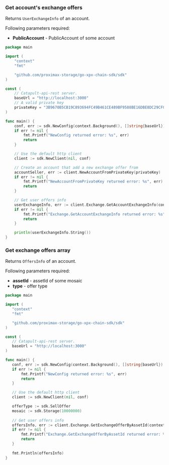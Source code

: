 ### Get account's exchange offers
Returns `UserExchangeInfo` of an account.

Following parameters required:
 - **PublicAccount** - PublicAccount of some account

```go
package main

import (
    "context"
    "fmt"

    "github.com/proximax-storage/go-xpx-chain-sdk/sdk"
)

const (
    // Catapult-api-rest server.
    baseUrl = "http://localhost:3000"
    // A valid private key
    privateKey = "3B9670B5CB19C893694FC49B461CE489BF9588BE16DBE8DC29CF06338133DEE6"
)

func main() {
    conf, err := sdk.NewConfig(context.Background(), []string{baseUrl})
    if err != nil {
        fmt.Printf("NewConfig returned error: %s", err)
        return
    }

    // Use the default http client
    client := sdk.NewClient(nil, conf)

    // Create an account that add a new exchange offer from
    accountSeller, err := client.NewAccountFromPrivateKey(privateKey)
    if err != nil {
        fmt.Printf("NewAccountFromPrivateKey returned error: %s", err)
        return
    }

    // Get user offers info
    userExchangeInfo, err := client.Exchange.GetAccountExchangeInfo(context.Background(), accountSeller.PublicAccount)
    if err != nil {
        fmt.Printf("Exchange.GetAccountExchangeInfo returned error: %s", err)
        return
    }

    println(userExchangeInfo.String())
}
```

### Get exchange offers array
Returns `OffersInfo` of an account.

Following parameters required:
 - **assetId** - assetId of some mosaic
 - **type** - offer type 

 ```go
package main

import (
    "context"
    "fmt"

    "github.com/proximax-storage/go-xpx-chain-sdk/sdk"
)

const (
    // Catapult-api-rest server.
    baseUrl = "http://localhost:3000"
)

func main() {
    conf, err := sdk.NewConfig(context.Background(), []string{baseUrl})
    if err != nil {
        fmt.Printf("NewConfig returned error: %s", err)
        return
    }

    // Use the default http client
    client := sdk.NewClient(nil, conf)

    offerType := sdk.SellOffer
    mosaic := sdk.Storage(10000000)
    
    // Get user offers info
    offersInfo, err := client.Exchange.GetExchangeOfferByAssetId(context.Background(), mosaic.AssetId, offerType)
    if err != nil {
        fmt.Printf("Exchange.GetExchangeOfferByAssetId returned error: %s", err)
        return
    }
    
    fmt.Println(offersInfo)
}
 ```